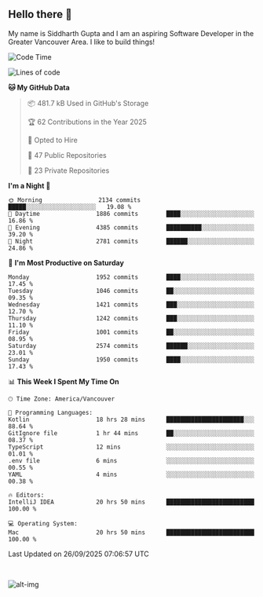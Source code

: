 ## Hello there :wave:

My name is Siddharth Gupta and I am an aspiring Software Developer in the Greater Vancouver Area. I like to build things!

<!-- ![gif](https://github.com/siddg97/siddg97/blob/master/dino.gif) -->

<!--START_SECTION:waka-->
![Code Time](http://img.shields.io/badge/Code%20Time-2%2C098%20hrs%2054%20mins-blue)

![Lines of code](https://img.shields.io/badge/From%20Hello%20World%20I%27ve%20Written-15.8%20million%20lines%20of%20code-blue)

**🐱 My GitHub Data** 

> 📦 481.7 kB Used in GitHub's Storage 
 > 
> 🏆 62 Contributions in the Year 2025
 > 
> 💼 Opted to Hire
 > 
> 📜 47 Public Repositories 
 > 
> 🔑 23 Private Repositories 
 > 
**I'm a Night 🦉** 

```text
🌞 Morning                2134 commits        █████░░░░░░░░░░░░░░░░░░░░   19.08 % 
🌆 Daytime                1886 commits        ████░░░░░░░░░░░░░░░░░░░░░   16.86 % 
🌃 Evening                4385 commits        ██████████░░░░░░░░░░░░░░░   39.20 % 
🌙 Night                  2781 commits        ██████░░░░░░░░░░░░░░░░░░░   24.86 % 
```
📅 **I'm Most Productive on Saturday** 

```text
Monday                   1952 commits        ████░░░░░░░░░░░░░░░░░░░░░   17.45 % 
Tuesday                  1046 commits        ██░░░░░░░░░░░░░░░░░░░░░░░   09.35 % 
Wednesday                1421 commits        ███░░░░░░░░░░░░░░░░░░░░░░   12.70 % 
Thursday                 1242 commits        ███░░░░░░░░░░░░░░░░░░░░░░   11.10 % 
Friday                   1001 commits        ██░░░░░░░░░░░░░░░░░░░░░░░   08.95 % 
Saturday                 2574 commits        ██████░░░░░░░░░░░░░░░░░░░   23.01 % 
Sunday                   1950 commits        ████░░░░░░░░░░░░░░░░░░░░░   17.43 % 
```


📊 **This Week I Spent My Time On** 

```text
🕑︎ Time Zone: America/Vancouver

💬 Programming Languages: 
Kotlin                   18 hrs 28 mins      ██████████████████████░░░   88.64 % 
GitIgnore file           1 hr 44 mins        ██░░░░░░░░░░░░░░░░░░░░░░░   08.37 % 
TypeScript               12 mins             ░░░░░░░░░░░░░░░░░░░░░░░░░   01.01 % 
.env file                6 mins              ░░░░░░░░░░░░░░░░░░░░░░░░░   00.55 % 
YAML                     4 mins              ░░░░░░░░░░░░░░░░░░░░░░░░░   00.38 % 

🔥 Editors: 
IntelliJ IDEA            20 hrs 50 mins      █████████████████████████   100.00 % 

💻 Operating System: 
Mac                      20 hrs 50 mins      █████████████████████████   100.00 % 
```


 Last Updated on 26/09/2025 07:06:57 UTC
<!--END_SECTION:waka-->

<br>

![alt-img](https://github-readme-stats.vercel.app/api?username=siddg97&count_private=true&theme=nightowl&show_icons=true)

